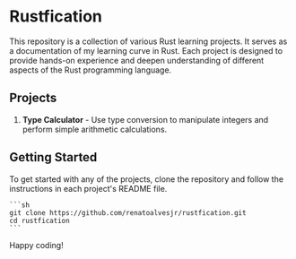 
 # Rustfication
 
 This repository is a collection of various Rust learning projects. It serves as a documentation of my learning curve in Rust. Each project is designed to provide hands-on experience and deepen understanding of different aspects of the Rust programming language.
 
 ## Projects
1. **Type Calculator** - Use type conversion to manipulate integers and perform simple arithmetic calculations.
 
 ## Getting Started
 
 To get started with any of the projects, clone the repository and follow the instructions in each project's README file.
 
    ```sh
    git clone https://github.com/renatoalvesjr/rustfication.git
    cd rustfication
    ```
 
 Happy coding!
 
